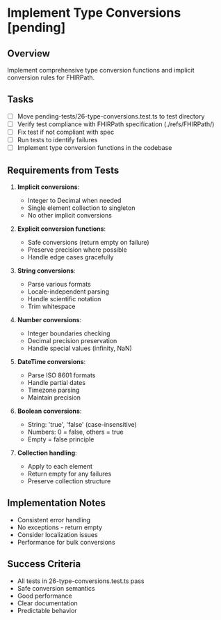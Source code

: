 # Implement Type Conversions [pending]

## Overview
Implement comprehensive type conversion functions and implicit conversion rules for FHIRPath.

## Tasks
- [ ] Move pending-tests/26-type-conversions.test.ts to test directory
- [ ] Verify test compliance with FHIRPath specification (./refs/FHIRPath/)
- [ ] Fix test if not compliant with spec
- [ ] Run tests to identify failures
- [ ] Implement type conversion functions in the codebase

## Requirements from Tests
1. **Implicit conversions**:
   - Integer to Decimal when needed
   - Single element collection to singleton
   - No other implicit conversions

2. **Explicit conversion functions**:
   - Safe conversions (return empty on failure)
   - Preserve precision where possible
   - Handle edge cases gracefully

3. **String conversions**:
   - Parse various formats
   - Locale-independent parsing
   - Handle scientific notation
   - Trim whitespace

4. **Number conversions**:
   - Integer boundaries checking
   - Decimal precision preservation
   - Handle special values (infinity, NaN)

5. **DateTime conversions**:
   - Parse ISO 8601 formats
   - Handle partial dates
   - Timezone parsing
   - Maintain precision

6. **Boolean conversions**:
   - String: 'true', 'false' (case-insensitive)
   - Numbers: 0 = false, others = true
   - Empty = false principle

7. **Collection handling**:
   - Apply to each element
   - Return empty for any failures
   - Preserve collection structure

## Implementation Notes
- Consistent error handling
- No exceptions - return empty
- Consider localization issues
- Performance for bulk conversions

## Success Criteria
- All tests in 26-type-conversions.test.ts pass
- Safe conversion semantics
- Good performance
- Clear documentation
- Predictable behavior